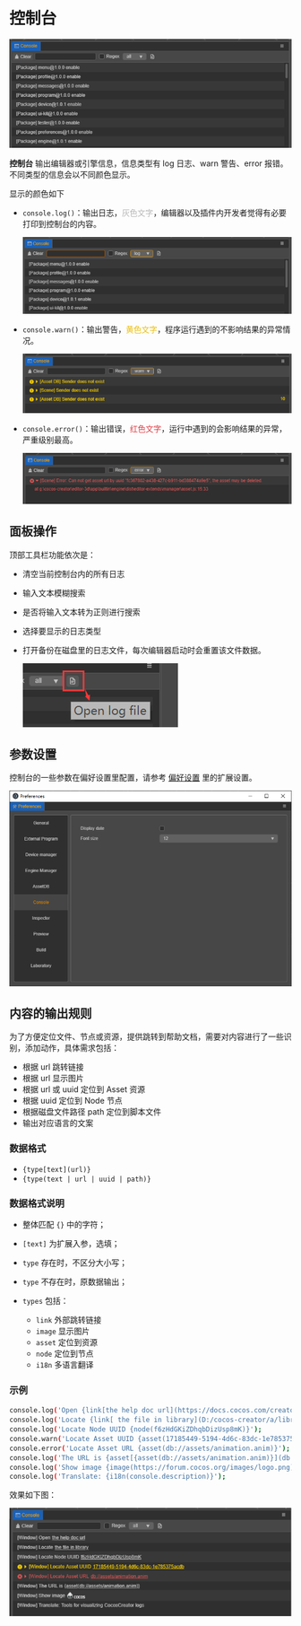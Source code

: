 # 控制台

![index](index/index.png)

**控制台** 输出编辑器或引擎信息，信息类型有 log 日志、warn 警告、error 报错。不同类型的信息会以不同颜色显示。

显示的颜色如下

- `console.log()`：输出日志，<font color=#b6b6b6>灰色文字</font>，编辑器以及插件内开发者觉得有必要打印到控制台的内容。

  ![log](index/log.png)

- `console.warn()`：输出警告，<font color=#ebbe09>黄色文字</font>，程序运行遇到的不影响结果的异常情况。

  ![warn](index/warn.png)

- `console.error()`：输出错误，<font color=#dd3c43>红色文字</font>，运行中遇到的会影响结果的异常，严重级别最高。

  ![error](index/error.png)

## 面板操作

顶部工具栏功能依次是：

- 清空当前控制台内的所有日志
- 输入文本模糊搜索
- 是否将输入文本转为正则进行搜索
- 选择要显示的日志类型
- 打开备份在磁盘里的日志文件，每次编辑器启动时会重置该文件数据。

  ![open-log-file](index/open-log-file.png)

## 参数设置

控制台的一些参数在偏好设置里配置，请参考 [偏好设置](../preferences/index.md) 里的扩展设置。

![preferences](index/preferences.png)

## 内容的输出规则

为了方便定位文件、节点或资源，提供跳转到帮助文档，需要对内容进行了一些识别，添加动作，具体需求包括：

- 根据 url 跳转链接
- 根据 url 显示图片
- 根据 url 或 uuid 定位到 Asset 资源
- 根据 uuid 定位到 Node 节点
- 根据磁盘文件路径 path 定位到脚本文件
- 输出对应语言的文案

### 数据格式

- `{type[text](url)}`
- `{type(text | url | uuid | path)}`

### 数据格式说明

- 整体匹配 `{}` 中的字符；
- `[text]` 为扩展入参，选填；
- `type` 存在时，不区分大小写；
- `type` 不存在时，原数据输出；

- `types` 包括：
  - `link` 外部跳转链接
  - `image` 显示图片
  - `asset` 定位到资源
  - `node` 定位到节点
  - `i18n` 多语言翻译

### 示例

```sh
console.log('Open {link[the help doc url](https://docs.cocos.com/creator/manual/en/editor/console/)}');
console.log('Locate {link[ the file in library](D:/cocos-creator/a/library/36/36b55a90-1547-4695-8105-abd89f8a0e5f.js)}');
console.log('Locate Node UUID {node(f6zHdGKiZDhqbDizUsp8mK)}');
console.warn('Locate Asset UUID {asset(17185449-5194-4d6c-83dc-1e785375acdb)}');
console.error('Locate Asset URL {asset(db://assets/animation.anim)}');
console.log('The URL is {asset[{asset(db://assets/animation.anim)}](db://assets/animation.anim)}');
console.log('Show image {image(https://forum.cocos.org/images/logo.png)}');
console.log('Translate: {i18n(console.description)}');
```

效果如下图：

![content](index/content.png)
